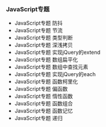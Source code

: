 ### JavaScript专题

- JavaScript专题 防抖
- JavaScript专题 节流
- JavaScript专题 类型判断
- JavaScript专题 深浅拷贝
- JavaScript专题 实现jQuery的extend
- JavaScript专题 数组扁平化
- JavaScript专题 数组中查找元素
- JavaScript专题 实现jQuery的each
- JavaScript专题 函数柯里化
- JavaScript专题 偏函数
- JavaScript专题 惰性函数
- JavaScript专题 函数组合
- JavaScript专题 函数记忆
- JavaScript专题 递归
